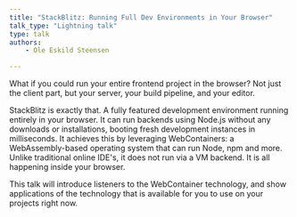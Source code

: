 ```yaml
---
title: "StackBlitz: Running Full Dev Environments in Your Browser"
talk_type: "Lightning talk"
type: talk
authors:
    - Ole Eskild Steensen

---
```

What if you could run your entire frontend project in the browser? Not just the client part, but your server, your build pipeline, and your editor. 

StackBlitz is exactly that. A fully featured development environment running entirely in your browser. It can run backends using Node.js without any downloads or installations, booting fresh development instances in milliseconds. 
It achieves this by leveraging WebContainers: a WebAssembly-based operating system that can run Node, npm and more. Unlike traditional online IDE's, it does not run via a VM backend. It is all happening inside your browser. 

This talk will introduce listeners to the WebContainer technology, and show applications of the technology that is available for you to use on your projects right now.
